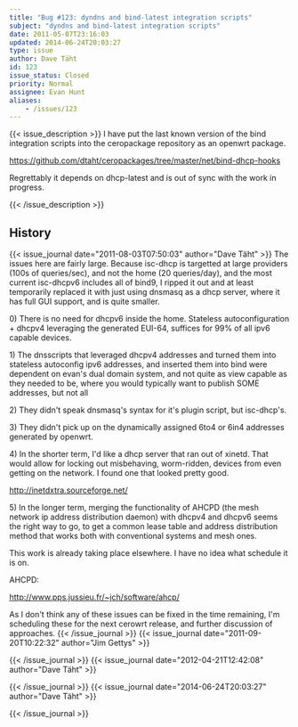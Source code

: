 ```yaml
---
title: "Bug #123: dyndns and bind-latest integration scripts"
subject: "dyndns and bind-latest integration scripts"
date: 2011-05-07T23:16:03
updated: 2014-06-24T20:03:27
type: issue
author: Dave Täht
id: 123
issue_status: Closed
priority: Normal
assignee: Evan Hunt
aliases:
    - /issues/123
---
```


{{< issue_description >}}
I have put the last known version of the bind integration scripts into
the ceropackage repository as an openwrt package.

https://github.com/dtaht/ceropackages/tree/master/net/bind-dhcp-hooks

Regrettably it depends on dhcp-latest and is out of sync with the work
in progress.


{{< /issue_description >}}

## History
{{< issue_journal date="2011-08-03T07:50:03" author="Dave Täht" >}}
The issues here are fairly large. Because isc-dhcp is targetted at large
providers (100s of queries/sec), and not the home (20 queries/day), and
the most current isc-dhcpv6 includes all of bind9, I ripped it out and
at least temporarily replaced it with just using dnsmasq as a dhcp
server, where it has full GUI support, and is quite smaller.

0\) There is no need for dhcpv6 inside the home. Stateless
autoconfiguration + dhcpv4 leveraging the generated EUI-64, suffices for
99% of all ipv6 capable devices.

1\) The dnsscripts that leveraged dhcpv4 addresses and turned them into
stateless autoconfig ipv6 addresses, and inserted them into bind were
dependent on evan's dual domain system, and not quite as view capable as
they needed to be, where you would typically want to publish SOME
addresses, but not all

2\) They didn't speak dnsmasq's syntax for it's plugin script, but
isc-dhcp's.

3\) They didn't pick up on the dynamically assigned 6to4 or 6in4
addresses generated by openwrt.

4\) In the shorter term, I'd like a dhcp server that ran out of xinetd.
That would allow for locking out misbehaving, worm-ridden, devices from
even getting on the network. I found one that looked pretty good.

http://inetdxtra.sourceforge.net/

5\) In the longer term, merging the functionality of AHCPD (the mesh
network ip address distribution daemon) with dhcpv4 and dhcpv6 seems the
right way to go, to get a common lease table and address distribution
method that works both with conventional systems and mesh ones.

This work is already taking place elsewhere. I have no idea what
schedule it is on.

AHCPD:

http://www.pps.jussieu.fr/~jch/software/ahcp/

As I don't think any of these issues can be fixed in the time remaining,
I'm scheduling these for the next cerowrt release, and further
discussion of approaches.
{{< /issue_journal >}}
{{< issue_journal date="2011-09-20T10:22:32" author="Jim Gettys" >}}

{{< /issue_journal >}}
{{< issue_journal date="2012-04-21T12:42:08" author="Dave Täht" >}}

{{< /issue_journal >}}
{{< issue_journal date="2014-06-24T20:03:27" author="Dave Täht" >}}

{{< /issue_journal >}}


